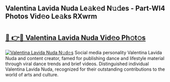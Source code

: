 ## Valentina Lavida Nuda Le𝚊k𝚎d N𝚞𝚍es - Part-WI4 Photos Vid𝚎o Le𝚊ks RXwrm

# <h2><a href="http://fbdknu.evod.top/?m=Valentina+Lavida+Nuda">🔗 👉🔴 Valentina Lavida Nuda Vid𝚎o Ph𝚘t𝚘s</a></h2>

[![Valentina Lavida Nuda N𝚞d𝚎s](https://i.imgur.com/8V9OHl7.gif)](http://fbdknu.evod.top/?m=Valentina+Lavida+Nuda)
Social media personality Valentina Lavida Nuda and content creator, famed for publishing dance and lifestyle material through viral dance trends and brief videos. Distinguished individual Valentina Lavida Nuda, recognized for their outstanding contributions to the world of arts and culture. 

